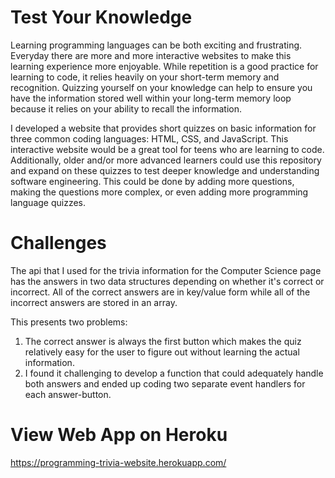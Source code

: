 # Test Your Knowledge

Learning programming languages can be both exciting and frustrating. Everyday there are more and more interactive websites to make this learning experience more enjoyable. While repetition is a good practice for learning to code, it relies heavily on your short-term memory and recognition. Quizzing yourself on your knowledge can help to ensure you have the information stored well within your long-term memory loop because it relies on your ability to recall the information.

I developed a website that provides short quizzes on basic information for three common coding languages: HTML, CSS, and JavaScript. This interactive website would be a great tool for teens who are learning to code. Additionally, older and/or more advanced learners could use this repository and expand on these quizzes to test deeper knowledge and understanding software engineering. This could be done by adding more questions, making the questions more complex, or even adding more programming language quizzes.

# Challenges

The api that I used for the trivia information for the Computer Science page has the answers in two data structures depending on whether it's correct or incorrect. All of the correct answers are in key/value form while all of the incorrect answers are stored in an array.

This presents two problems:
1) The correct answer is always the first button which makes the quiz relatively easy for the user to figure out without learning the actual information.
2) I found it challenging to develop a function that could adequately handle both answers and ended up coding two separate event handlers for each answer-button.


# View Web App on Heroku
https://programming-trivia-website.herokuapp.com/